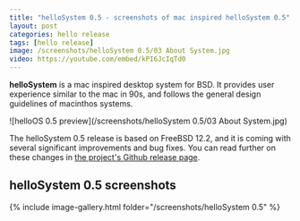 ```yaml
---
title: "helloSystem 0.5 - screenshots of mac inspired helloSystem 0.5"
layout: post
categories: hello release
tags: [hello release]
image: /screenshots/helloSystem 0.5/03 About System.jpg
video: https://youtube.com/embed/kPI6JcIqTd0  
---
```


**helloSystem** is a mac inspired desktop system for BSD. It provides user experience similar to the mac in 90s, and follows the general design guidelines of macinthos systems.

![helloOS 0.5 preview](/screenshots/helloSystem 0.5/03 About System.jpg)

The helloSystem 0.5 release is based on FreeBSD 12.2, and it is coming with several significant improvements and bug fixes. You can read further on these changes in [the project's Github release page](https://github.com/helloSystem/ISO/releases/tag/r0.5.0).

## helloSystem 0.5 screenshots
{% include image-gallery.html folder="/screenshots/helloSystem 0.5" %}